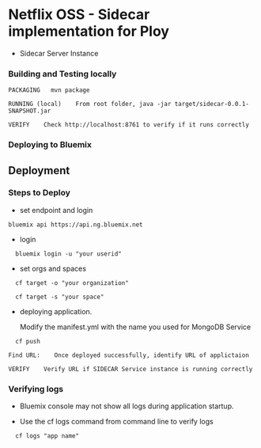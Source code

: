 

# Netflix OSS - Sidecar implementation for Ploy

* Sidecar Server Instance

### Building and Testing locally
```
PACKAGING   mvn package
```
```
RUNNING (local)    From root folder, java -jar target/sidecar-0.0.1-SNAPSHOT.jar 
```
```
VERIFY    Check http://localhost:8761 to verify if it runs correctly
```

### Deploying to Bluemix

## Deployment

### Steps to Deploy 

* set endpoint and login

```
bluemix api https://api.ng.bluemix.net
```

* login

```
  bluemix login -u "your userid"
```

* set orgs and spaces

```
  cf target -o "your organization"

  cf target -s "your space"
```

* deploying application.

  Modify the manifest.yml with the name you used for MongoDB Service

```
  cf push
```

```
Find URL:    Once deployed successfully, identify URL of applictaion 
```
```
VERIFY    Verify URL if SIDECAR Service instance is running correctly
```

###  Verifying logs 

* Bluemix console may not show all logs during application startup. 

* Use the cf logs command from command line to verify logs 

```
  cf logs "app name" 
```
